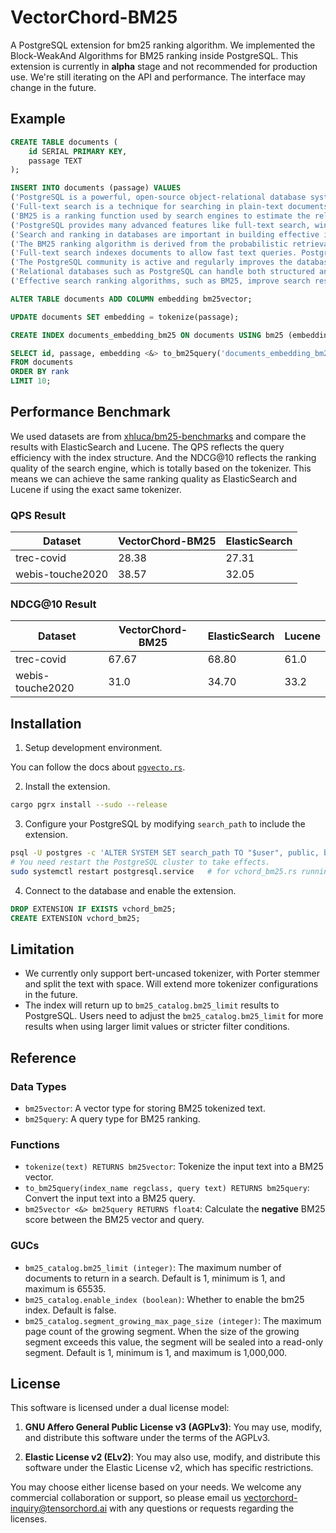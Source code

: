 # VectorChord-BM25

A PostgreSQL extension for bm25 ranking algorithm. We implemented the Block-WeakAnd Algorithms for BM25 ranking inside PostgreSQL. This extension is currently in **alpha** stage and not recommended for production use. We're still iterating on the API and performance. The interface may change in the future.

## Example

```sql
CREATE TABLE documents (
    id SERIAL PRIMARY KEY,
    passage TEXT
);

INSERT INTO documents (passage) VALUES
('PostgreSQL is a powerful, open-source object-relational database system. It has over 15 years of active development.'),
('Full-text search is a technique for searching in plain-text documents or textual database fields. PostgreSQL supports this with tsvector.'),
('BM25 is a ranking function used by search engines to estimate the relevance of documents to a given search query.'),
('PostgreSQL provides many advanced features like full-text search, window functions, and more.'),
('Search and ranking in databases are important in building effective information retrieval systems.'),
('The BM25 ranking algorithm is derived from the probabilistic retrieval framework.'),
('Full-text search indexes documents to allow fast text queries. PostgreSQL supports this through its GIN and GiST indexes.'),
('The PostgreSQL community is active and regularly improves the database system.'),
('Relational databases such as PostgreSQL can handle both structured and unstructured data.'),
('Effective search ranking algorithms, such as BM25, improve search results by understanding relevance.');

ALTER TABLE documents ADD COLUMN embedding bm25vector;

UPDATE documents SET embedding = tokenize(passage);

CREATE INDEX documents_embedding_bm25 ON documents USING bm25 (embedding bm25_ops);

SELECT id, passage, embedding <&> to_bm25query('documents_embedding_bm25', 'PostgreSQL') AS rank
FROM documents
ORDER BY rank
LIMIT 10;
```

## Performance Benchmark

We used datasets are from [xhluca/bm25-benchmarks](https://github.com/xhluca/bm25-benchmarks) and compare the results with ElasticSearch and Lucene. The QPS reflects the query efficiency with the index structure. And the NDCG@10 reflects the ranking quality of the search engine, which is totally based on the tokenizer. This means we can achieve the same ranking quality as ElasticSearch and Lucene if using the exact same tokenizer. 

### QPS Result

| Dataset          | VectorChord-BM25 | ElasticSearch |
| ---------------- | ---------------- | ------------- |
| trec-covid       | 28.38            | 27.31         |
| webis-touche2020 | 38.57            | 32.05         |

### NDCG@10 Result

| Dataset          | VectorChord-BM25 | ElasticSearch | Lucene |
| ---------------- | ---------------- | ------------- | ------ |
| trec-covid       | 67.67            | 68.80         | 61.0   |
| webis-touche2020 | 31.0             | 34.70         | 33.2   |

## Installation

1. Setup development environment.

You can follow the docs about [`pgvecto.rs`](https://docs.pgvecto.rs/developers/development.html).

2. Install the extension.

```sh
cargo pgrx install --sudo --release
```

3. Configure your PostgreSQL by modifying `search_path` to include the extension.

```sh
psql -U postgres -c 'ALTER SYSTEM SET search_path TO "$user", public, bm25_catalog'
# You need restart the PostgreSQL cluster to take effects.
sudo systemctl restart postgresql.service   # for vchord_bm25.rs running with systemd
```

4. Connect to the database and enable the extension.

```sql
DROP EXTENSION IF EXISTS vchord_bm25;
CREATE EXTENSION vchord_bm25;
```

## Limitation
- We currently only support bert-uncased tokenizer, with Porter stemmer and split the text with space. Will extend more tokenizer configurations in the future.
- The index will return up to `bm25_catalog.bm25_limit` results to PostgreSQL. Users need to adjust the `bm25_catalog.bm25_limit` for more results when using larger limit values or stricter filter conditions.

## Reference

### Data Types

- `bm25vector`: A vector type for storing BM25 tokenized text.
- `bm25query`: A query type for BM25 ranking.

### Functions

- `tokenize(text) RETURNS bm25vector`: Tokenize the input text into a BM25 vector.
- `to_bm25query(index_name regclass, query text) RETURNS bm25query`: Convert the input text into a BM25 query.
- `bm25vector <&> bm25query RETURNS float4`: Calculate the **negative** BM25 score between the BM25 vector and query.

### GUCs

- `bm25_catalog.bm25_limit (integer)`: The maximum number of documents to return in a search. Default is 1, minimum is 1, and maximum is 65535.
- `bm25_catalog.enable_index (boolean)`: Whether to enable the bm25 index. Default is false.
- `bm25_catalog.segment_growing_max_page_size (integer)`: The maximum page count of the growing segment. When the size of the growing segment exceeds this value, the segment will be sealed into a read-only segment. Default is 1, minimum is 1, and maximum is 1,000,000.

## License

This software is licensed under a dual license model:

1. **GNU Affero General Public License v3 (AGPLv3)**: You may use, modify, and distribute this software under the terms of the AGPLv3.

2. **Elastic License v2 (ELv2)**: You may also use, modify, and distribute this software under the Elastic License v2, which has specific restrictions.

You may choose either license based on your needs. We welcome any commercial collaboration or support, so please email us <vectorchord-inquiry@tensorchord.ai> with any questions or requests regarding the licenses.